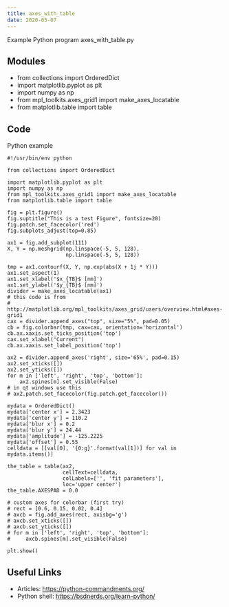 ```yaml
---
title: axes_with_table
date: 2020-05-07
---
```

Example Python program axes_with_table.py

## Modules

* from collections import OrderedDict
* import matplotlib.pyplot as plt
* import numpy as np
* from mpl_toolkits.axes_grid1 import make_axes_locatable
* from matplotlib.table import table

## Code

Python example

    #!/usr/bin/env python
    
    from collections import OrderedDict
    
    import matplotlib.pyplot as plt
    import numpy as np
    from mpl_toolkits.axes_grid1 import make_axes_locatable
    from matplotlib.table import table
    
    fig = plt.figure()
    fig.suptitle("This is a test Figure", fontsize=20)
    fig.patch.set_facecolor('red')
    fig.subplots_adjust(top=0.85)
    
    ax1 = fig.add_subplot(111)
    X, Y = np.meshgrid(np.linspace(-5, 5, 128),
                       np.linspace(-5, 5, 128))
    
    tmp = ax1.contourf(X, Y, np.exp(abs(X + 1j * Y)))
    ax1.set_aspect(1)
    ax1.set_xlabel('$x_{TB}$ [nm]')
    ax1.set_ylabel('$y_{TB}$ [nm]')
    divider = make_axes_locatable(ax1)
    # this code is from
    # http://matplotlib.org/mpl_toolkits/axes_grid/users/overview.html#axes-grid1
    cax = divider.append_axes("top", size="5%", pad=0.05)
    cb = fig.colorbar(tmp, cax=cax, orientation='horizontal')
    cb.ax.xaxis.set_ticks_position('top')
    cax.set_xlabel("Current")
    cb.ax.xaxis.set_label_position('top')
    
    ax2 = divider.append_axes('right', size='65%', pad=0.15)
    ax2.set_xticks([])
    ax2.set_yticks([])
    for m in ['left', 'right', 'top', 'bottom']:
        ax2.spines[m].set_visible(False)
    # in qt windows use this
    # ax2.patch.set_facecolor(fig.patch.get_facecolor())
    
    mydata = OrderedDict()
    mydata['center x'] = 2.3423
    mydata['center y'] = 110.2
    mydata['blur x'] = 0.2
    mydata['blur y'] = 24.44
    mydata['amplitude'] = -125.2225
    mydata['offset'] = 0.55
    celldata = [[val[0], '{0:g}'.format(val[1])] for val in mydata.items()]
    
    the_table = table(ax2,
                      cellText=celldata,
                      colLabels=['', 'fit parameters'],
                      loc='upper center')
    the_table.AXESPAD = 0.0
    
    # custom axes for colorbar (first try)
    # rect = [0.6, 0.15, 0.02, 0.4]
    # axcb = fig.add_axes(rect, axisbg='g')
    # axcb.set_xticks([])
    # axcb.set_yticks([])
    # for m in ['left', 'right', 'top', 'bottom']:
    #     axcb.spines[m].set_visible(False)
    
    plt.show()

## Useful Links

- Articles: https://python-commandments.org/
- Python shell: https://bsdnerds.org/learn-python/
